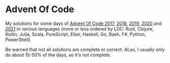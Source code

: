 # Advent Of Code
My solutions for some days of [Advent Of Code 2017](https://adventofcode.com/2017), [2018](https://adventofcode.com/2018), [2019](https://adventofcode.com/2019), [2020](https://adventofcode.com/2020)  and [2021](https://adventofcode.com/2021) in various languages (more or less ordered by LOC: Rust, Clojure, Kotlin, Julia, Scala, PureScript, Elixir, Haskell, Go, Bash, F#, Python, PowerShell)

Be warned that not all solutions are complete or correct. ALso, I usually only do about 15-50% of the days, so it's not complete.

